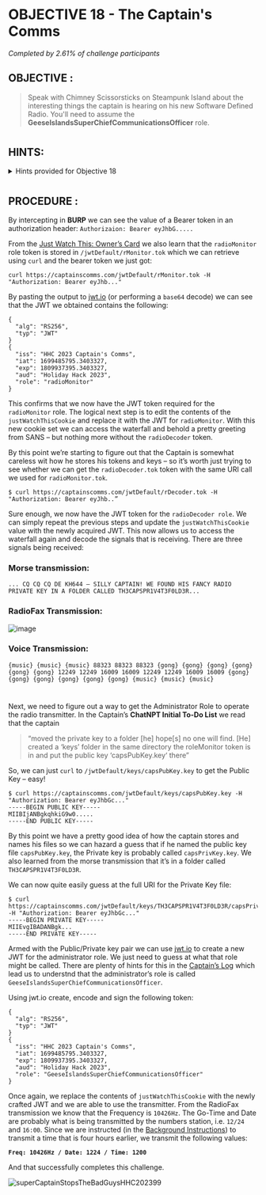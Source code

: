 # OBJECTIVE 18 - The Captain's Comms #
_Completed by 2.61% of challenge participants_
## OBJECTIVE : ##
>Speak with Chimney Scissorsticks on Steampunk Island about the interesting things the captain is hearing on his new Software Defined Radio. You'll need to assume the **GeeseIslandsSuperChiefCommunicationsOfficer** role.
#  

## HINTS: ##
<details>
  <summary>Hints provided for Objective 18</summary>
  
>-	I hear the Captain likes to abbreviate words in his filenames; shortening some words to just 1,2,3, or 4 letters.
>-	Web Interception proxies like Burp and Zap make web sites fun!
>-	I've seen the Captain with his Journal visiting Pixel Island!
>-	A great introduction to JSON Web Tokens is available from Auth0.
>-	Find a private key, update an existing JWT!
</details>

#  

## PROCEDURE : ##

By intercepting in **BURP** we can see the value of a Bearer token in an authorization header:  `Authorizaion: Bearer eyJhbG.....`

From the [Just Watch This: Owner’s Card](Assets/ownCard.png) we also learn that the `radioMonitor` role token is stored in `/jwtDefault/rMonitor.tok` which we can retrieve using `curl` and the bearer token we just got:

```
curl https://captainscomms.com/jwtDefault/rMonitor.tok -H "Authorization: Bearer eyJhb..."
```

By pasting the output to [jwt.io](https://jwt.io) (or performing a `base64` decode) we can see that the JWT we obtained contains the following:
```
{
  "alg": "RS256",
  "typ": "JWT"
}
{
  "iss": "HHC 2023 Captain's Comms",
  "iat": 1699485795.3403327,
  "exp": 1809937395.3403327,
  "aud": "Holiday Hack 2023",
  "role": "radioMonitor"
}
```

This confirms that we now have the JWT token required for the `radioMonitor` role.  The logical next step is to edit the contents of the `justWatchThisCookie` and replace it with the JWT for `radioMonitor`. With this new cookie set we can access the waterfall and behold a pretty greeting from SANS – but nothing more without the `radioDecoder` token.

By this point we’re starting to figure out that the Captain is somewhat careless wit how he stores his tokens and keys – so it’s worth just trying to see whether we can get the `radioDecoder.tok` token with the same URI call we used for `radioMonitor.tok`.

```
$ curl https://captainscomms.com/jwtDefault/rDecoder.tok -H "Authorization: Bearer eyJhb..”
```

Sure enough, we now have the JWT token for the `radioDecoder role`.  We can simply repeat the previous steps and update the `justWatchThisCookie` value with the newly acquired JWT.  This now allows us to access the waterfall again and decode the signals that is receiving.  There are three signals being received:

### Morse transmission: ###
```
... CQ CQ CQ DE KH644 – SILLY CAPTAIN! WE FOUND HIS FANCY RADIO PRIVATE KEY IN A FOLDER CALLED TH3CAPSPR1V4T3F0LD3R...   
```
### RadioFax Transmission: ###
![image](https://github.com/beta-j/SANS-Holiday-Hack-Challenge-2023/assets/60655500/60ab084e-36b0-4b4e-8d54-11e76aebbaf1)

### Voice Transmission:  ###
```
{music} {music} {music} 88323 88323 88323 {gong} {gong} {gong} {gong} {gong} {gong} 12249 12249 16009 16009 12249 12249 16009 16009 {gong} {gong} {gong} {gong} {gong} {gong} {music} {music} {music}          
```
#  
Next, we need to figure out a way to get the Administrator Role to operate the radio transmitter.  In the Captain’s **ChatNPT Initial To-Do List** we read that the captain 
>“moved the private key to a folder [he] hope[s] no one will find.  [He] created a ‘keys’ folder in the same directory the roleMonitor token is in and put the public key ‘capsPubKey.key‘ there”

So, we can just `curl` to `/jwtDefault/keys/capsPubKey.key` to get the Public Key – easy!
```
$ curl https://captainscomms.com/jwtDefault/keys/capsPubKey.key -H "Authorization: Bearer eyJhbGc..."
-----BEGIN PUBLIC KEY-----
MIIBIjANBgkqhkiG9w0.....
-----END PUBLIC KEY-----
```

By this point we have a pretty good idea of how the captain stores and names his files so we can hazard a guess that if he named the public key file `capsPubKey.key`, the Private key is probably called `capsPrivKey.key`.  We also learned from the morse transmission that it’s in a folder called `TH3CAPSPR1V4T3F0LD3R`.

We can now quite easily guess at the full URI for the Private Key file:
```
$ curl https://captainscomms.com/jwtDefault/keys/TH3CAPSPR1V4T3F0LD3R/capsPrivKey.key -H "Authorization: Bearer eyJhbGc..."
-----BEGIN PRIVATE KEY-----
MIIEvgIBADANBgk...
-----END PRIVATE KEY-----
```

Armed with the Public/Private key pair we can use [jwt.io](https://jwt.io) to create a new JWT for the administrator role.  We just need to guess at what that role might be called.  There are plenty of hints for this in the [Captain’s Log](Assets/captains-Log.png) which lead us to understnd that the administrator’s role is called `GeeseIslandsSuperChiefCommunicationsOfficer`.

Using jwt.io create, encode and sign the following token:
```
{
  "alg": "RS256",
  "typ": "JWT"
}   
{
  "iss": "HHC 2023 Captain's Comms",
  "iat": 1699485795.3403327,
  "exp": 1809937395.3403327,
  "aud": "Holiday Hack 2023",
  "role": "GeeseIslandsSuperChiefCommunicationsOfficer"
}
```

Once again, we replace the contents of `justWatchThisCookie` with the newly crafted JWT and we are able to use the transmitter.
From the RadioFax transmission we know that the Frequency is `10426Hz`.  The Go-Time and Date are probably what is being transmitted by the numbers station, i.e. `12/24` and `16:00`.  Since we are instructed (in the [Background Instructions](Assets/Background_Instructions.png)) to transmit a time that is four hours earlier, we transmit the following values: 

**`Freq: 10426Hz / Date: 1224 / Time: 1200`**

And that successfully completes this challenge.

                                                                                                                            
![superCaptainStopsTheBadGuysHHC202399](https://github.com/beta-j/SANS-Holiday-Hack-Challenge-2023/assets/60655500/67a0a803-66a3-4f4f-99eb-1c226cb62fae)

